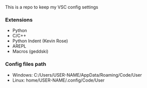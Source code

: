 This is a repo to keep my VSC config settings

### Extensions
- Python
- C/C++
- Python Indent (Kevin Rose)
- AREPL
- Macros (geddski)

### Config files path
 - Windows: C:/Users/USER-NAME/AppData/Roaming/Code/User
 - Linux: home/USER-NAME/.config/Code/User